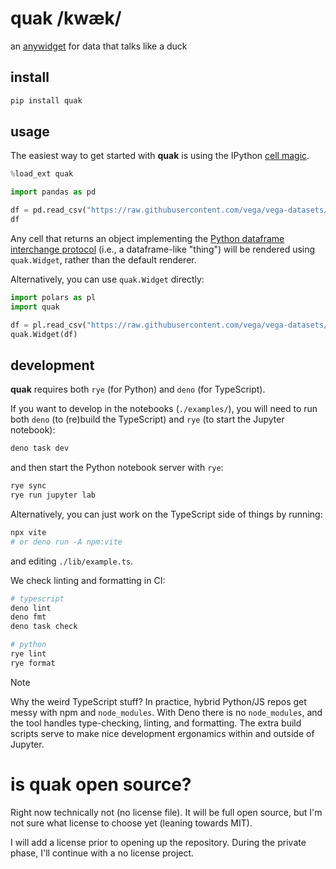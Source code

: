 # quak /kwæk/

an [anywidget](https://github.com/manzt/anywidget) for data that talks like a
duck

## install

```sh
pip install quak
```

## usage

The easiest way to get started with **quak** is using the IPython
[cell magic](https://ipython.readthedocs.io/en/stable/interactive/magics.html).

```python
%load_ext quak
```

```python
import pandas as pd

df = pd.read_csv("https://raw.githubusercontent.com/vega/vega-datasets/main/data/airports.csv")
df
```

Any cell that returns an object implementing the
[Python dataframe interchange protocol](https://data-apis.org/dataframe-protocol/latest/purpose_and_scope.html)
(i.e., a dataframe-like "thing") will be rendered using `quak.Widget`, rather
than the default renderer.

Alternatively, you can use `quak.Widget` directly:

```python
import polars as pl
import quak

df = pl.read_csv("https://raw.githubusercontent.com/vega/vega-datasets/main/data/airports.csv")
quak.Widget(df)
```

## development

**quak** requires both `rye` (for Python) and `deno` (for TypeScript).

If you want to develop in the notebooks (`./examples/`), you will need to run
both `deno` (to (re)build the TypeScript) and `rye` (to start the Jupyter
notebook):

```sh
deno task dev
```

and then start the Python notebook server with `rye`:

```sh
rye sync
rye run jupyter lab
```

Alternatively, you can just work on the TypeScript side of things by running:

```sh
npx vite
# or deno run -A npm:vite
```

and editing `./lib/example.ts`.

We check linting and formatting in CI:

```sh
# typescript
deno lint
deno fmt
deno task check

# python
rye lint
rye format
```

> [!NOTE]
> Why the weird TypeScript stuff? In practice, hybrid Python/JS repos get messy
> with npm and `node_modules`. With Deno there is no `node_modules`, and the
> tool handles type-checking, linting, and formatting. The extra build scripts
> serve to make nice development ergonamics within and outside of Jupyter.

# is quak open source?

Right now technically not (no license file). It will be full open source, but
I'm not sure what license to choose yet (leaning towards MIT).

I will add a license prior to opening up the repository. During the private
phase, I'll continue with a no license project.
